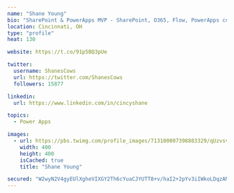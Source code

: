 ```yaml
---
name: "Shane Young"
bio: "SharePoint & PowerApps MVP - SharePoint, O365, Flow, PowerApps consulting? @PowerApps911 | Pure Snark? You found it."
location: Cincinnati, OH
type: "profile"
heat: 130

website: https://t.co/91p5BQ3pUe

twitter:
  username: ShanesCows
  url: https://twitter.com/ShanesCows
  followers: 15877

linkedin:
  url: https://www.linkedin.com/in/cincyshane

topics:
  - Power Apps

images:
  - url: https://pbs.twimg.com/profile_images/713100007398883329/qUzvsvQ3_400x400.jpg
    width: 400
    height: 400
    isCached: true
    title: "Shane Young"

secured: "W2wyN2V4gyEUlXgheVIXGY2Th6cYuaCJYUTT8+v/haI2+2pYv3iIWkoLDqzAMOwRHOdYdXo7njykDxUWJbLHcHQsk7ZEsTMqx/UimZB5mMABTeSIjJkvwGlSvJBqkzepGodov6aO4DMFzvqJ6OG026oRruR6HYOOUR4+7zPW82gof5hH5IfOvFCdE5y6XFEMSd4hoX7YJBURBfLHhwgGHAsWGEQxmEcc/9zLC386Kot6PWdnNLzw5/+hJYNWIp5LZgQvDyHW5PRdpI3oN2MoXQHYLB5+1xbwDgVJeDQqCNOmREH7XJf7t5w4Ct1OOg+aCCbigozNjn38/VwWh0YeH8vM6W6D43ciRcFKj5APiSlFJvdSRThVCv/kaURXHYb4A0eWVwjCNVJ7N7GjtEQN+pmvygw36wTovu0sfYsu3mc=;prtaPXUYyE/CEQVwM/R2gw=="
---
```


